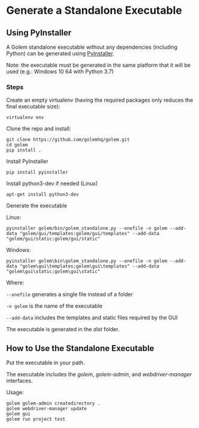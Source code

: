 Generate a Standalone Executable
==================================================

## Using PyInstaller

A Golem standalone executable without any dependencies (including Python) can be generated using [PyInstaller](https://pyinstaller.readthedocs.io/).

Note: the executable must be generated in the same platform that it will be used (e.g.: Windows 10 64 with Python 3.7)

### Steps

Create an empty virtualenv (having the required packages only reduces the final executable size):

```
virtualenv env
```

Clone the repo and install:

```
git clone https://github.com/golemhq/golem.git
cd golem
pip install .
```

Install PyInstaller

```
pip install pyinstaller
```

Install python3-dev if needed (Linux)
```
apt-get install python3-dev
```

Generate the executable

Linux:
```
pyinstaller golem/bin/golem_standalone.py --onefile -n golem --add-data "golem/gui/templates:golem/gui/templates" --add-data "golem/gui/static:golem/gui/static"
```

Windows:
```
pyinstaller golem\bin\golem_standalone.py --onefile -n golem --add-data "golem\gui\templates;golem\gui\templates" --add-data "golem\gui\static;golem\gui\static"
```

Where:

```--onefile``` generates a single file instead of a folder

```-n golem``` is the name of the executable

```--add-data``` includes the templates and static files required by the GUI

The executable is generated in the *dist* folder.


## How to Use the Standalone Executable

Put the executable in your path.

The executable includes the *golem*, *golem-admin*, and *webdriver-manager* interfaces.

Usage:

```
golem golem-admin createdirectory .
golem webdriver-manager update
golem gui
golem run project test
```
